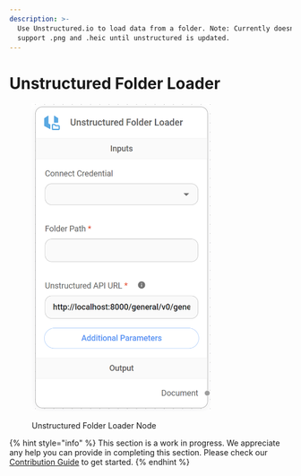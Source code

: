 ```yaml
---
description: >-
  Use Unstructured.io to load data from a folder. Note: Currently doesn't
  support .png and .heic until unstructured is updated.
---
```


# Unstructured Folder Loader

<figure><img src="../../../.gitbook/assets/image (101).png" alt="" width="320"><figcaption><p>Unstructured Folder Loader Node</p></figcaption></figure>

{% hint style="info" %}
This section is a work in progress. We appreciate any help you can provide in completing this section. Please check our [Contribution Guide](https://toi500.gitbook.io/flowise-docs/contributing) to get started.
{% endhint %}
